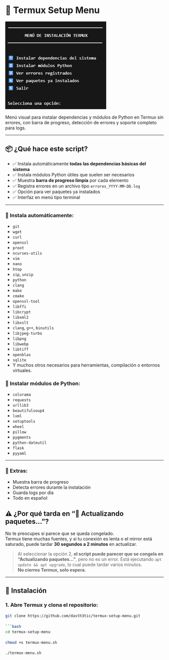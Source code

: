 # 🧰 Termux Setup Menu

![Captura del menú en Termux](omg.png)

Menú visual para instalar dependencias y módulos de Python en Termux sin errores, con barra de progreso, detección de errores y soporte completo para logs.

---

## 📦 ¿Qué hace este script?

- ✅ Instala automáticamente **todas las dependencias básicas del sistema**
- ✅ Instala módulos Python útiles que suelen ser necesarios
- ✅ Muestra **barra de progreso limpia** por cada elemento
- ✅ Registra errores en un archivo tipo `errores_YYYY-MM-DD.log`
- ✅ Opción para ver paquetes ya instalados
- ✅ Interfaz en menú tipo terminal

---

### 🧱 Instala automáticamente:

- `git`
- `wget`
- `curl`
- `openssl`
- `proot`
- `ncurses-utils`
- `vim`
- `nano`
- `htop`
- `zip`, `unzip`
- `python`
- `clang`
- `make`
- `cmake`
- `openssl-tool`
- `libffi`
- `libcrypt`
- `libxml2`
- `libxslt`
- `clang`, `g++`, `binutils`
- `libjpeg-turbo`
- `libpng`
- `libwebp`
- `libtiff`
- `openblas`
- `sqlite`
- Y muchos otros necesarios para herramientas, compilación o entornos virtuales.

### 🐍 Instalar módulos de Python:

- `colorama`
- `requests`
- `urllib3`
- `beautifulsoup4`
- `lxml`
- `setuptools`
- `wheel`
- `pillow`
- `pygments`
- `python-dateutil`
- `flask`
- `pyyaml`

---

### 🧾 Extras:

- Muestra barra de progreso
- Detecta errores durante la instalación
- Guarda logs por día
- Todo en español



## ⚠️ ¿Por qué tarda en “🔁 Actualizando paquetes…”?

No te preocupes si parece que se queda congelado.  
Termux tiene muchas fuentes, y si tu conexión es lenta o el mirror está saturado, puede tardar **30 segundos a 2 minutos** en actualizar.
> Al seleccionar la opción 2, **el script puede parecer que se congela en “Actualizando paquetes...”**, pero no es un error. 
> Está ejecutando `apt update && apt upgrade`, lo cual puede tardar varios minutos.  
> **No cierres Termux, solo espera.**

---

## 🔧 Instalación

### 1. Abre Termux y clona el repositorio:

```bash
git clone https://github.com/dasth3tic/termux-setup-menu.git

```bash
cd termux-setup-menu

chmod +x termux-menu.sh

./termux-menu.sh
